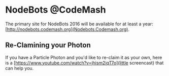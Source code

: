 # NodeBots @CodeMash

The primary site for NodeBots 2016 will be available for at least a year: 
[http://nodebots.codemash.org](Nodebots.Codemash.org).

## Re-Clamining your Photon
If you have a Particle Photon and you'd like to re-claim it as your own, here is a [https://www.youtube.com/watch?v=jhism2iqT7o](little screencast) that can help you.
